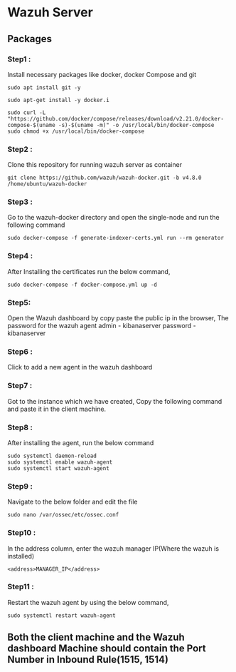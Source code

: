 # Wazuh Server

## Packages
### Step1 : 
Install necessary packages like docker, docker Compose and git

```
sudo apt install git -y
```
```
sudo apt-get install -y docker.i
```
```
sudo curl -L "https://github.com/docker/compose/releases/download/v2.21.0/docker-compose-$(uname -s)-$(uname -m)" -o /usr/local/bin/docker-compose
sudo chmod +x /usr/local/bin/docker-compose
```
### Step2 :
Clone this repository for running wazuh server as container 

```
git clone https://github.com/wazuh/wazuh-docker.git -b v4.8.0 /home/ubuntu/wazuh-docker
```
### Step3 :
Go to the wazuh-docker directory and open the single-node and run the following command 
```
sudo docker-compose -f generate-indexer-certs.yml run --rm generator
```

### Step4 :
After Installing the certificates run the below command, 
```
sudo docker-compose -f docker-compose.yml up -d
```
### Step5:
Open the Wazuh dashboard by copy paste the public ip in the browser, The password for the wazuh agent
admin - kibanaserver
password - kibanaserver

### Step6 :
Click to add a new agent in the wazuh dashboard

### Step7 :
Got to the instance which we have created, Copy the following command and paste it in the client machine.

### Step8 :
After installing the agent, run the below command 
```
sudo systemctl daemon-reload
sudo systemctl enable wazuh-agent
sudo systemctl start wazuh-agent
```

### Step9 :
Navigate to the below folder and edit the file
```
sudo nano /var/ossec/etc/ossec.conf
```

### Step10 :
In the address column, enter the  wazuh manager IP(Where the wazuh is installed)
```
<address>MANAGER_IP</address>
```

### Step11 :
Restart the wazuh agent by using the below command, 
```
sudo systemctl restart wazuh-agent
```

## Both the client machine and the Wazuh dashboard Machine should contain the Port Number in Inbound Rule(1515, 1514)
